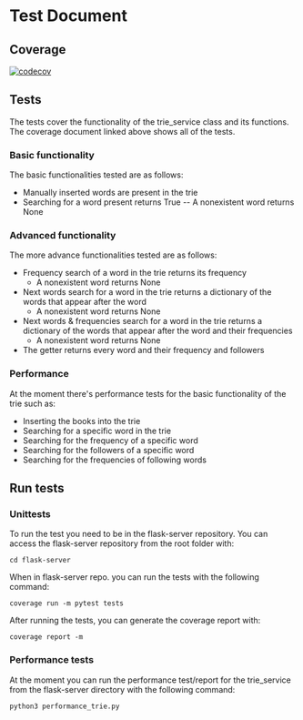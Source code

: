 # Test Document

## Coverage
[![codecov](https://codecov.io/gh/kodtld/Markov-s-Letters/branch/master/graph/badge.svg?token=GZHXEZIJ17)](https://codecov.io/gh/kodtld/Markov-s-Letters)

## Tests
The tests cover the functionality of the trie_service class and its functions.
The coverage document linked above shows all of the tests. 

### Basic functionality
The basic functionalities tested are as follows:
- Manually inserted words are present in the trie
- Searching for a word present returns True
-- A nonexistent word returns None

### Advanced functionality
The more advance functionalities tested are as follows:
- Frequency search of a word in the trie returns its frequency
  - A nonexistent word returns None
- Next words search for a word in the trie returns a dictionary of the words that appear after the word
  - A nonexistent word returns None
- Next words & frequencies search for a word in the trie returns a dictionary of the words that appear after the word and their frequencies
  - A nonexistent word returns None
- The getter returns every word and their frequency and followers

### Performance
At the moment there's performance tests for the basic functionality of the trie such as:
- Inserting the books into the trie
- Searching for a specific word in the trie
- Searching for the frequency of a specific word
- Searching for the followers of a specific word
- Searching for the frequencies of following words

## Run tests
### Unittests
To run the test you need to be in the flask-server repository.
You can access the flask-server repository from the root folder with:
```
cd flask-server
```
When in flask-server repo. you can run the tests with the following command:
```
coverage run -m pytest tests
```
After running the tests, you can generate the coverage report with:
```
coverage report -m

```
### Performance tests
At the moment you can run the performance test/report for the trie_service from the flask-server directory with the following command:
```
python3 performance_trie.py
```
